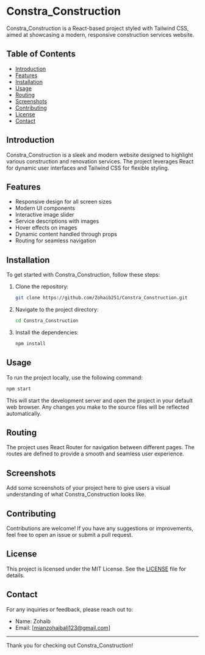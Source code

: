 # Constra_Construction

Constra_Construction is a React-based project styled with Tailwind CSS, aimed at showcasing a modern, responsive construction services website.

## Table of Contents

- [Introduction](#introduction)
- [Features](#features)
- [Installation](#installation)
- [Usage](#usage)
- [Routing](#routing)
- [Screenshots](#screenshots)
- [Contributing](#contributing)
- [License](#license)
- [Contact](#contact)

## Introduction

Constra_Construction is a sleek and modern website designed to highlight various construction and renovation services. The project leverages React for dynamic user interfaces and Tailwind CSS for flexible styling.

## Features

- Responsive design for all screen sizes
- Modern UI components
- Interactive image slider
- Service descriptions with images
- Hover effects on images
- Dynamic content handled through props
- Routing for seamless navigation

## Installation

To get started with Constra_Construction, follow these steps:

1. Clone the repository:

   ```bash
   git clone https://github.com/Zohaib251/Constra_Construction.git
   ```

2. Navigate to the project directory:

   ```bash
   cd Constra_Construction
   ```

3. Install the dependencies:

   ```bash
   npm install
   ```

## Usage

To run the project locally, use the following command:

```bash
npm start
```

This will start the development server and open the project in your default web browser. Any changes you make to the source files will be reflected automatically.

## Routing

The project uses React Router for navigation between different pages. The routes are defined to provide a smooth and seamless user experience.

## Screenshots

Add some screenshots of your project here to give users a visual understanding of what Constra_Construction looks like.

## Contributing

Contributions are welcome! If you have any suggestions or improvements, feel free to open an issue or submit a pull request.

## License

This project is licensed under the MIT License. See the [LICENSE](LICENSE) file for details.

## Contact

For any inquiries or feedback, please reach out to:

- Name: Zohaib
- Email: [mianzohaibali123@gmail.com]

---

Thank you for checking out Constra_Construction!
